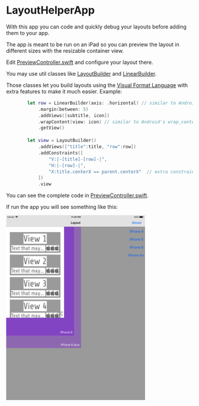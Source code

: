 
# LayoutHelperApp

With this app you can code and quickly debug your layouts before adding them to your app.

The app is meant to be run on an iPad so you can preview the layout in different sizes with the resizable container view.

Edit [PreviewController.swift](LayoutHelperApp/Controllers/PreviewController.swift) and configure your layout there.

You may use util classes like [LayoutBuilder](LayoutHelperApp/Util/LayoutBuilder.swift) and [LinearBuilder](LayoutHelperApp/Util/LinearBuilder.swift).

Those classes let you build layouts using the [Visual Format Language](https://developer.apple.com/library/content/documentation/UserExperience/Conceptual/AutolayoutPG/VisualFormatLanguage.html)
with extra features to make it much easier. Example:

```swift
        let row = LinearBuilder(axis: .horizontal) // similar to Android's LinearLayout
            .margin(between: 5)
            .addViews([subtitle, icon])
            .wrapContent(view: icon) // similar to Android's wrap_content
            .getView()

        let view = LayoutBuilder()
            .addViews(["title":title, "row":row])
            .addConstraints([
                "V:|-[title]-[row]-|",
                "H:|-[row]-|",
                "X:title.centerX == parent.centerX"  // extra constraint format, supported by LayoutBuilder
            ])
            .view
```  

You can see the complete code in [PreviewController.swift](LayoutHelperApp/Controllers/PreviewController.swift).

If run the app you will see something like this:

<img height="500" src="screenshot.jpg">

